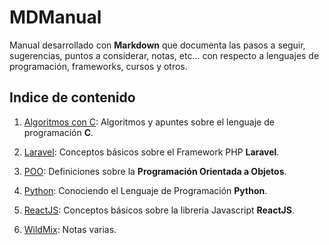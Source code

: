 # MDManual

Manual desarrollado con **Markdown** que documenta las pasos a seguir, sugerencias, puntos a considerar, notas, etc... con respecto a lenguajes de programación, frameworks, cursos y otros.

## Indice de contenido

1. [Algoritmos con C](https://github.com/wlizama/MDManual/tree/master/content/Algoritmos-con-C): Algoritmos y apuntes sobre el lenguaje de programación **C**.

2. [Laravel](https://github.com/wlizama/MDManual/tree/master/content/Laravel): Conceptos básicos sobre el Framework PHP **Laravel**.

3. [POO](https://github.com/wlizama/MDManual/tree/master/content/POO): Definiciones sobre la **Programación Orientada a Objetos**.

4. [Python](https://github.com/wlizama/MDManual/tree/master/content/Python): Conociendo el Lenguaje de Programación **Python**.

5. [ReactJS](https://github.com/wlizama/MDManual/tree/master/content/ReactJS): Conceptos básicos sobre la libreria Javascript **ReactJS**.

6. [WildMix](https://github.com/wlizama/MDManual/tree/master/content/WildMix): Notas varias.
